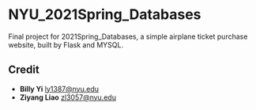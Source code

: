 # NYU_2021Spring_Databases
Final project for 2021Spring_Databases, a simple airplane ticket purchase website, built by Flask and MYSQL.
## Credit
- **Billy Yi** ly1387@nyu.edu
- **Ziyang Liao** zl3057@nyu.edu

